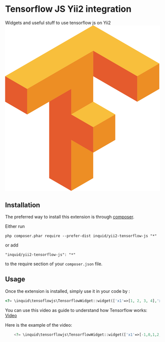 Tensorflow JS Yii2 integration
==============================
Widgets and useful stuff to use tensorflow js on Yii2
![alt text](https://raw.githubusercontent.com/inquid/yii2-tensorflow-js/master/Tensorflow_logo.svg.png)

Installation
------------

The preferred way to install this extension is through [composer](http://getcomposer.org/download/).

Either run

```
php composer.phar require --prefer-dist inquid/yii2-tensorflow-js "*"
```

or add

```
"inquid/yii2-tensorflow-js": "*"
```

to the require section of your `composer.json` file.


Usage
-----

Once the extension is installed, simply use it in your code by  :

```php
<?= \inquid\tensoflowjs\TensorflowWidget::widget(['x1'=>[1, 2, 3, 4],'x2'=>[1, 3, 5, 7],'y1'=>[4,1],'y2'=>[4,1],'epochs'=>11]); ?>
```
You can use this video as guide to understand how Tensorflow works:
[Video](https://www.youtube.com/watch?v=pbCExciEbrc)

Here is the example of the video:
```php
    <?= \inquid\tensorflowjs\TensorflowWidget::widget(['x1'=>[-1,0,1,2,3,4],'x2'=>[-3,-1,1,3,5,7],'y1'=>[6,1],'y2'=>[6,1],'epochs'=>500,'testDataX' => [20],'testDataY' => [1,1]]); ?>
```
